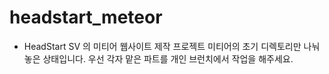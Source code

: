 # headstart_meteor

- HeadStart SV 의 미티어 웹사이트 제작 프로젝트
미티어의 초기 디렉토리만 나눠놓은 상태입니다.
우선 각자 맡은 파트를 개인 브런치에서 작업을 해주세요.
